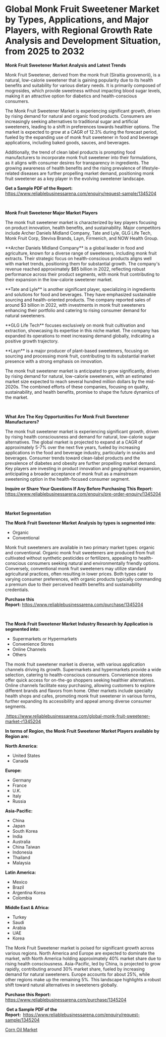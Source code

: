 <p><h1>Global Monk Fruit Sweetener Market by Types, Applications, and Major Players, with Regional Growth Rate Analysis and Development Situation, from 2025 to 2032</h1></p><p><strong>Monk Fruit Sweetener Market Analysis and Latest Trends</strong></p>
<p><p>Monk Fruit Sweetener, derived from the monk fruit (Siraitia grosvenorii), is a natural, low-calorie sweetener that is gaining popularity due to its health benefits and suitability for various dietary needs. It is primarily composed of mogrosides, which provide sweetness without impacting blood sugar levels, making it an attractive option for diabetics and health-conscious consumers.</p><p>The Monk Fruit Sweetener Market is experiencing significant growth, driven by rising demand for natural and organic food products. Consumers are increasingly seeking alternatives to traditional sugar and artificial sweeteners, leading to a shift in preferences towards healthier options. The market is expected to grow at a CAGR of 12.3% during the forecast period, fueled by the expanding use of monk fruit sweetener in food and beverage applications, including baked goods, sauces, and beverages.</p><p>Additionally, the trend of clean label products is prompting food manufacturers to incorporate monk fruit sweetener into their formulations, as it aligns with consumer desires for transparency in ingredients. The growing awareness of health benefits and the rising prevalence of lifestyle-related diseases are further propelling market demand, positioning monk fruit sweetener as a key player in the evolving sweetener landscape.</p></p>
<p><strong>Get a Sample PDF of the Report:&nbsp;</strong> <a href="https://www.reliablebusinessarena.com/enquiry/request-sample/1345204?utm_campaign=2958&utm_medium=2&utm_source=Github&utm_content=ia&utm_term=07042025&utm_id=monk-fruit-sweetener">https://www.reliablebusinessarena.com/enquiry/request-sample/1345204</a></p>
<p>&nbsp;</p>
<p><strong>Monk Fruit Sweetener Major Market Players</strong></p>
<p><p>The monk fruit sweetener market is characterized by key players focusing on product innovation, health benefits, and sustainability. Major competitors include Archer Daniels Midland Company, Tate and Lyle, GLG Life Tech, Monk Fruit Corp, Steviva Brands, Layn, Firmenich, and NOW Health Group.</p><p>**Archer Daniels Midland Company** is a global leader in food and agriculture, known for a diverse range of sweeteners, including monk fruit extracts. Their strategic focus on health-conscious products aligns well with market trends, positioning them for substantial growth. The company's revenue reached approximately $85 billion in 2022, reflecting robust performance across their product segments, with monk fruit contributing to their expansion in the low-calorie sweetener market.</p><p>**Tate and Lyle** is another significant player, specializing in ingredients and solutions for food and beverages. They have emphasized sustainable sourcing and health-oriented products. The company reported sales of around $3 billion in 2022, with investments in monk fruit sweeteners enhancing their portfolio and catering to rising consumer demand for natural sweeteners.</p><p>**GLG Life Tech** focuses exclusively on monk fruit cultivation and extraction, showcasing its expertise in this niche market. The company has expanded its operations to meet increasing demand globally, indicating a positive growth trajectory. </p><p>**Layn** is a major producer of plant-based sweeteners, focusing on sourcing and processing monk fruit, contributing to its substantial market presence with a strong emphasis on innovation. </p><p>The monk fruit sweetener market is anticipated to grow significantly, driven by rising demand for natural, low-calorie sweeteners, with an estimated market size expected to reach several hundred million dollars by the mid-2020s. The combined efforts of these companies, focusing on quality, sustainability, and health benefits, promise to shape the future dynamics of the market.</p></p>
<p>&nbsp;</p>
<p><strong>What Are The Key Opportunities For Monk Fruit Sweetener Manufacturers?</strong></p>
<p><p>The monk fruit sweetener market is experiencing significant growth, driven by rising health consciousness and demand for natural, low-calorie sugar alternatives. The global market is projected to expand at a CAGR of approximately 5-7% over the next five years, fueled by increasing applications in the food and beverage industry, particularly in snacks and beverages. Consumer trends toward clean-label products and the prevalence of diabetes and obesity are further propelling market demand. Key players are investing in product innovation and geographical expansion, anticipating a broader acceptance of monk fruit as a mainstream sweetening option in the health-focused consumer segment.</p></p>
<p><strong>Inquire or Share Your Questions If Any Before Purchasing This Report:</strong> <a href="https://www.reliablebusinessarena.com/enquiry/pre-order-enquiry/1345204?utm_campaign=2958&utm_medium=2&utm_source=Github&utm_content=ia&utm_term=07042025&utm_id=monk-fruit-sweetener">https://www.reliablebusinessarena.com/enquiry/pre-order-enquiry/1345204</a></p>
<p>&nbsp;</p>
<p><strong>Market Segmentation</strong></p>
<p><strong>The Monk Fruit Sweetener Market Analysis by types is segmented into:</strong></p>
<p><ul><li>Organic</li><li>Conventional</li></ul></p>
<p><p>Monk fruit sweeteners are available in two primary market types: organic and conventional. Organic monk fruit sweeteners are produced from fruit cultivated without synthetic pesticides or fertilizers, appealing to health-conscious consumers seeking natural and environmentally friendly options. Conversely, conventional monk fruit sweeteners may utilize standard agricultural practices, often resulting in lower prices. Both types cater to varying consumer preferences, with organic products typically commanding a premium due to their perceived health benefits and sustainability credentials.</p></p>
<p><strong>Purchase this Report:&nbsp;</strong><a href="https://www.reliablebusinessarena.com/purchase/1345204?utm_campaign=2958&utm_medium=2&utm_source=Github&utm_content=ia&utm_term=07042025&utm_id=monk-fruit-sweetener">https://www.reliablebusinessarena.com/purchase/1345204</a></p>
<p>&nbsp;</p>
<p><strong>The Monk Fruit Sweetener Market Industry Research by Application is segmented into:</strong></p>
<p><ul><li>Supermarkets or Hypermarkets</li><li>Convenience Stores</li><li>Online Channels</li><li>Others</li></ul></p>
<p><p>The monk fruit sweetener market is diverse, with various application channels driving its growth. Supermarkets and hypermarkets provide a wide selection, catering to health-conscious consumers. Convenience stores offer quick access for on-the-go shoppers seeking healthier alternatives. Online channels facilitate easy purchasing, allowing customers to explore different brands and flavors from home. Other markets include specialty health shops and cafes, promoting monk fruit sweetener in various forms, further expanding its accessibility and appeal among diverse consumer segments.</p></p>
<p><a href="https://www.reliablebusinessarena.com/global-monk-fruit-sweetener-market-r1345204?utm_campaign=2958&utm_medium=2&utm_source=Github&utm_content=ia&utm_term=07042025&utm_id=monk-fruit-sweetener">&nbsp;https://www.reliablebusinessarena.com/global-monk-fruit-sweetener-market-r1345204</a></p>
<p><strong>In terms of Region, the Monk Fruit Sweetener Market Players available by Region are:</strong></p>
<p>
    <p> <strong> North America: </strong>
        <ul>
            <li>United States</li>
            <li>Canada</li>
        </ul>
        </p> 
    <p> <strong> Europe: </strong>
        <ul>
            <li>Germany</li>
            <li>France</li>
            <li>U.K.</li>
            <li>Italy</li>
            <li>Russia</li>
        </ul>
        </p> 
    <p> <strong> Asia-Pacific: </strong>
        <ul>
            <li>China</li>
            <li>Japan</li>
            <li>South Korea</li>
            <li>India</li>
            <li>Australia</li>
            <li>China Taiwan</li>
            <li>Indonesia</li>
            <li>Thailand</li>
            <li>Malaysia</li>
        </ul>
        </p> 
    <p> <strong> Latin America: </strong>
        <ul>
            <li>Mexico</li>
            <li>Brazil</li>
            <li>Argentina Korea</li>
            <li>Colombia</li>
        </ul>
        </p> 
    <p> <strong> Middle East & Africa: </strong>
        <ul>
            <li>Turkey</li>
            <li>Saudi</li>
            <li>Arabia</li>
            <li>UAE</li>
            <li>Korea</li>
        </ul>
    </p>
    </p>
<p><p>The Monk Fruit Sweetener market is poised for significant growth across various regions. North America and Europe are expected to dominate the market, with North America holding approximately 40% market share due to rising health consciousness. Asia-Pacific, led by China, is projected to grow rapidly, contributing around 30% market share, fueled by increasing demand for natural sweeteners. Europe accounts for about 25%, while other regions make up the remaining 5%. This landscape highlights a robust shift toward natural alternatives in sweeteners globally.</p></p>
<p><strong>Purchase this Report: </strong><a href="https://www.reliablebusinessarena.com/purchase/1345204?utm_campaign=2958&utm_medium=2&utm_source=Github&utm_content=ia&utm_term=07042025&utm_id=monk-fruit-sweetener">https://www.reliablebusinessarena.com/purchase/1345204</a></p>
<p>&nbsp;<strong>Get a Sample PDF of the Report:&nbsp;&nbsp;</strong><a href="https://www.reliablebusinessarena.com/enquiry/request-sample/1345204?utm_campaign=2958&utm_medium=2&utm_source=Github&utm_content=ia&utm_term=07042025&utm_id=monk-fruit-sweetener">https://www.reliablebusinessarena.com/enquiry/request-sample/1345204</a></p>
<p><strong></strong></p>
<p><p><a href="https://github.com/birbamanan03/Market-Research-Report-List-1/blob/main/corn-oil-market.md?utm_campaign=2958&utm_medium=2&utm_source=Github&utm_content=ia&utm_term=07042025&utm_id=monk-fruit-sweetener">Corn Oil Market</a></p></p>